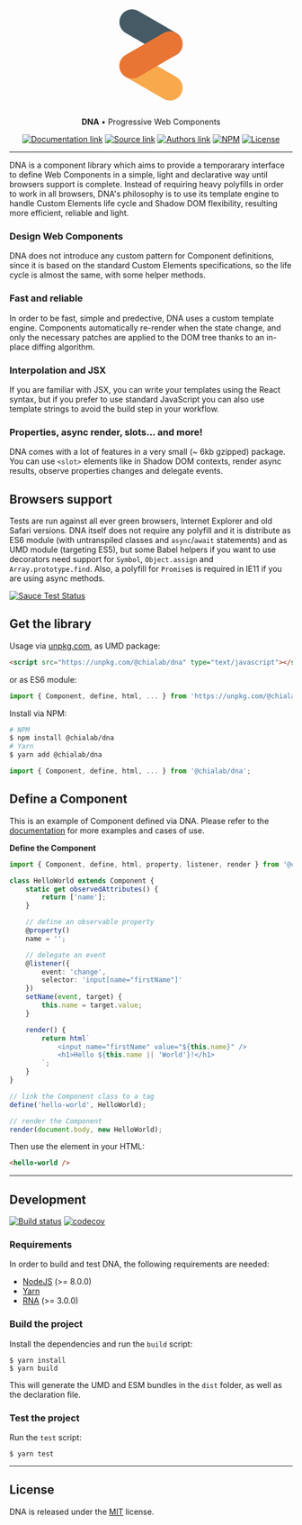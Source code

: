 <p align="center">
    <a href="https://www.chialab.io/p/dna">
        <svg aria-label="DNA logo" width="192" version="1.1" xmlns="http://www.w3.org/2000/svg" xmlns:xlink="http://www.w3.org/1999/xlink" x="0px" y="0px" viewBox="0 0 192 192" enable-background="new 0 0 192 192" xml:space="preserve">
            <path fill="#455A65" d="M149.3,87.7L149.3,87.7c-6.2,10.8-20,14.4-30.7,8.2L51,57c-10.8-6.2-14.4-20-8.2-30.7l0,0c6.2-10.8,20-14.4,30.7-8.2L141,57C151.8,63.2,155.5,77,149.3,87.7z"/>
            <path fill="#F7A94C" d="M149.3,165.8L149.3,165.8c-6.2,10.8-20,14.4-30.7,8.2L51,135c-10.8-6.2-14.4-20-8.2-30.7l0,0c6.2-10.8,20-14.4,30.7-8.2l67.6,39C151.8,141.3,155.5,155,149.3,165.8z"/>
            <path fill="#E97534" d="M42.7,126.7L42.7,126.7c-6.2-10.8-2.5-24.5,8.2-30.7l67.6-39c10.8-6.2,24.5-2.5,30.7,8.2l0,0c6.2,10.8,2.5,24.5-8.2,30.7l-67.6,39C62.7,141.1,49,137.5,42.7,126.7z"/>
        </svg>
    </a>
</p>

<p align="center">
    <strong>DNA</strong> • Progressive Web Components
</p>

<p align="center">
    <a href="https://www.chialab.io/p/dna"><img alt="Documentation link" src="https://img.shields.io/badge/Docs-chialab.io-lightgrey.svg?style=flat-square"></a>
    <a href="https://github.com/chialab/dna"><img alt="Source link" src="https://img.shields.io/badge/Source-GitHub-lightgrey.svg?style=flat-square"></a>
    <a href="https://www.chialab.it"><img alt="Authors link" src="https://img.shields.io/badge/Authors-Chialab-lightgrey.svg?style=flat-square"></a>
    <a href="https://www.npmjs.com/package/@chialab/dna"><img alt="NPM" src="https://img.shields.io/npm/v/@chialab/dna.svg?style=flat-square"></a>
    <a href="https://github.com/chialab/dna/blob/master/LICENSE"><img alt="License" src="https://img.shields.io/npm/l/@chialab/dna.svg?style=flat-square"></a>
</p>

---

DNA is a component library which aims to provide a temporarary interface to define Web Components in a simple, light and declarative way until browsers support is complete. Instead of requiring heavy polyfills in order to work in all browsers, DNA's philosophy is to use its template engine to handle Custom Elements life cycle and Shadow DOM flexibility, resulting more efficient, reliable and light.

### Design Web Components

DNA does not introduce any custom pattern for Component definitions, since it is based on the standard Custom Elements specifications, so the life cycle is almost the same, with some helper methods.

### Fast and reliable

In order to be fast, simple and predective, DNA uses a custom template engine. Components automatically re-render when the state change, and only the necessary patches are applied to the DOM tree thanks to an in-place diffing algorithm.

### Interpolation and JSX

If you are familiar with JSX, you can write your templates using the React syntax, but if you prefer to use standard JavaScript you can also use template strings to avoid the build step in your workflow.

### Properties, async render, slots... and more!

DNA comes with a lot of features in a very small (~ 6kb gzipped) package. You can use `<slot>` elements like in Shadow DOM contexts, render async results, observe properties changes and delegate events.

## Browsers support

Tests are run against all ever green browsers, Internet Explorer and old Safari versions. DNA itself does not require any polyfill and it is distribute as ES6 module (with untranspiled classes and `async`/`await` statements) and as UMD module (targeting ES5), but some Babel helpers if you want to use decorators need support for `Symbol`, `Object.assign` and `Array.prototype.find`. Also, a polyfill for `Promise`s is required in IE11 if you are using async methods.

[![Sauce Test Status](https://saucelabs.com/browser-matrix/chialab-sl-003.svg)](https://app.saucelabs.com/u/chialab-sl-003)

## Get the library

Usage via [unpkg.com](https://unpkg.com/), as UMD package:
```html
<script src="https://unpkg.com/@chialab/dna" type="text/javascript"></script>
```

or as ES6 module:

```js
import { Component, define, html, ... } from 'https://unpkg.com/@chialab/dna?module';
```

Install via NPM:
```sh
# NPM
$ npm install @chialab/dna
# Yarn
$ yarn add @chialab/dna
```

```ts
import { Component, define, html, ... } from '@chialab/dna';
```


## Define a Component

This is an example of Component defined via DNA. Please refer to the [documentation](https://www.chialab.io/p/dna) for more examples and cases of use.

**Define the Component**
```ts
import { Component, define, html, property, listener, render } from '@chialab/dna';

class HelloWorld extends Component {
    static get observedAttributes() {
        return ['name'];
    }

    // define an observable property
    @property()
    name = '';

    // delegate an event
    @listener({
        event: 'change',
        selector: 'input[name="firstName"]'
    })
    setName(event, target) {
        this.name = target.value;
    }

    render() {
        return html`
            <input name="firstName" value="${this.name}" />
            <h1>Hello ${this.name || 'World'}!</h1>
        `;
    }
}

// link the Component class to a tag
define('hello-world', HelloWorld);

// render the Component
render(document.body, new HelloWorld);
```

Then use the element in your HTML:

```html
<hello-world />
```

---

## Development

[![Build status](https://github.com/chialab/dna/workflows/Main/badge.svg)](https://github.com/chialab/dna/actions?query=workflow%3ABuild)
[![codecov](https://codecov.io/gh/chialab/dna/branch/3.0.0/graph/badge.svg)](https://codecov.io/gh/chialab/dna)


### Requirements

In order to build and test DNA, the following requirements are needed:
* [NodeJS](https://nodejs.org/) (>= 8.0.0)
* [Yarn](https://yarnpkg.com)
* [RNA](https://github.com/chialab/rna-cli) (>= 3.0.0)

### Build the project

Install the dependencies and run the `build` script:
```
$ yarn install
$ yarn build
```

This will generate the UMD and ESM bundles in the `dist` folder, as well as the declaration file.

### Test the project

Run the `test` script:

```
$ yarn test
```

---

## License

DNA is released under the [MIT](https://github.com/chialab/dna/blob/master/LICENSE) license.
